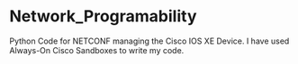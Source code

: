 # Network_Programability
Python Code for NETCONF managing the Cisco IOS XE Device.
I have used Always-On Cisco Sandboxes to write my code.
